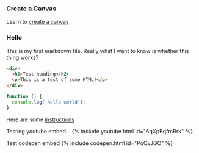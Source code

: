 ### Create a Canvas

Learn to [create a canvas](./canvas/creating_a_canvas.md)


### Hello

This is my first markdown file.
Really what I want to know is whether this thing works?

```html
<div>
  <h2>Test heading</h2>
  <p>This is a test of some HTML!</p>
</div>
```

```javascript
function () {
  console.log('hello world');
}
```

Here are some [instructions](./firstPage.md)

Testing youtube embed...
{% include youtube.html id="6qXpBqfmBrk" %}

Test codepen embed
{% include codepen.html id="PoOvJGO" %}
